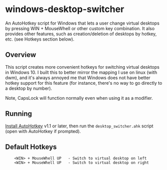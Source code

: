 # windows-desktop-switcher
An AutoHotkey script for Windows that lets a user change virtual desktops by pressing WIN + MouseWhell or other custom key combination. It also provides other features, such as creation/deletion of desktops by hotkey, etc. (see Hotkeys section below).

## Overview
This script creates more convenient hotkeys for switching virtual desktops in Windows 10. I built this to better mirror the mapping I use on linux (with dwm), and it's always annoyed me that Windows does not have better hotkey support for this feature (for instance, there's no way to go directly to a desktop by number).

Note, CapsLock will function normally even when using it as a modifier.

## Running
[Install AutoHotkey](https://autohotkey.com/download/) v1.1 or later, then run the `desktop_switcher.ahk` script (open with AutoHotkey if prompted). 

## Default Hotkeys
        <WIN> + MouseWhell UP   - Switch to virtual desktop on left
        <WIN> + MouseWhell UP   - Switch to virtual desktop on right


